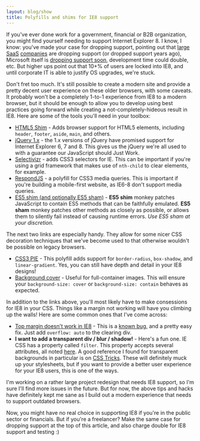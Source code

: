 ```yaml
---
layout: blog/show
title: Polyfills and shims for IE8 support
---
```

If you've ever done work for a government, financial or B2B organization, you might find yourself needing to support Internet Explorer 8. I know, I know: you've made your case for dropping support, pointing out that [large][salesforce] [SaaS][zurb] [companies][google] are dropping support (or dropped support years ago), Microsoft itself is [dropping support soon][microsoft], development time could double, etc. But higher ups point out that 10+% of users are locked into IE8, and until corporate IT is able to justify OS upgrades, we're stuck.

[salesforce]: http://www.zdnet.com/article/salesforce-to-drop-ie7-and-ie8-support-in-may-2015/
[zurb]: http://zurb.com/article/1265/ie8-is-going-the-way-of-the-dodo-so-why-s
[google]: http://thenextweb.com/google/2013/09/16/google-analytics-to-drop-internet-explorer-8-support-at-the-end-of-2013/
[microsoft]: http://www.techtimes.com/articles/12722/20140811/17-months-until-ie8-support-ends.htm

Don't fret too much. It's still possible to create a modern site and provide a pretty decent user experience on these older browsers, with some caveats. It probably won't be a completely 1-to-1 experience from IE8 to a modern browser, but it should be enough to allow you to develop using best practices going forward while creating a not-completely-hideous result in IE8. Here are some of the tools you'll need in your toolbox:

* [HTML5 Shim][html5-shim] - Adds browser support for HTML5 elements, including `header`, `footer`, `aside`, `main`, and others.
* [jQuery 1.x][jquery] - the 1.x versions of jQuery have promised support for Internet Explorer 6, 7 and 8. This gives us the jQuery we're all used to with a guarantee our JavaScript should Just Work.
* [Selectivizr][selectivizr] - adds CSS3 selectors for IE. This can be important if you're using a grid framework that makes use of `nth-child` to clear elements, for example.
* [RespondJS][respond-js] - a polyfill for CSS3 media queries. This is important if you're building a mobile-first website, as IE6-8 don't support media queries.
* [ES5 shim (and optionally ES5 sham)][es5-shim] - **ES5 shim** monkey patches JavaScript to contain ES5 methods that can be faithfully emulated. **ES5 sham** monkey patches other methods as closely as possible, or allows them to silently fail instead of causing runtime errors. *Use ES5 sham at your discretion.*

[html5-shim]: http://www.paulirish.com/2011/the-history-of-the-html5-shiv/
[jquery]: http://jquery.com/download/
[selectivizr]: http://selectivizr.com/
[respond-js]: https://github.com/scottjehl/Respond
[es5-shim]: https://github.com/es-shims/es5-shim

The next two links are especially handy. They allow for some nicer CSS decoration techniques that we've become used to that otherwise wouldn't be possible on legacy browsers.

* [CSS3 PIE][pie] - This polyfill adds support for `border-radius`, `box-shadow`, and `linear-gradient`. Yes, you can still have depth and detail in your IE8 designs!
* [Background cover][background-size] - Useful for full-container images. This will ensure your `background-size: cover` or `background-size: contain` behaves as expected.

[pie]: http://css3pie.com/
[background-size]: https://github.com/louisremi/background-size-polyfill#readme

In addition to the links above, you'll most likely have to make consessions for IE8 in your CSS. Things like a margin not working will have you climbing up the walls! Here are some common ones that I've come across:

* [Top margin doesn't work in IE8][top-margin] - This is a [known bug][top-margin-bug], and a pretty easy fix. Just add `overflow: auto` to the clearing div.
* **I want to add a transparent div / blur / shadow!** - Here's a fun one. IE CSS has a property called `filter`. This property accepts several attributes, all noted [here][ms-filter]. A good reference I found for transparent backgrounds in particular is on [CSS Tricks][css-tricks]. These will definitely muck up your stylesheets, but if you want to provide a better user experience for your IE8 users, this is one of the ways.

[top-margin]: http://stackoverflow.com/questions/13911010/top-margin-doesnt-work-in-ie-8
[top-margin-bug]: http://www.inventpartners.com/ie8_margin_top_bug
[ms-filter]: https://msdn.microsoft.com/en-us/library/ie/ms530752%28v=vs.85%29.aspx
[css-tricks]: https://css-tricks.com/rgba-browser-support/

I'm working on a rather large project redesign that needs IE8 support, so I'm sure I'll find more issues in the future. But for now, the above tips and hacks have definitely kept me sane as I build out a modern experience that needs to support outdated browsers.

Now, you might have no real choice in supporting IE8 if you're in the public sector or financials. But if you're a freelancer? Make the same case for dropping support at the top of this article, and also charge double for IE8 support and testing :)
